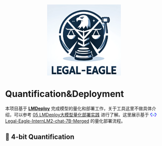 <div align="center">
  
![Image](../img/logo.png)

</div><div align="left">
  
<h1>Quantification&Deployment
  
</h1>
</div>

本项目基于 [**LMDeploy**](https://github.com/InternLM/Imdeploy) 完成模型的量化和部署工作，关于工具这里不做具体介绍，可以参考 [05 LMDeploy大模型量化部署实践](https://blog.csdn.net/Wzxdecsdn/article/details/135623580) 进行了解。这里展示基于 [<img src="../img/modelscope_logo.png" width="20px" /> Legal-Eagle-InternLM2-chat-7B-Merged](https://www.modelscope.cn/models/wangzixinxinxin/Legal-Eagle-InternLM2-chat-7B-Merged/files) 的量化部署流程。

## 🧷 4-bit Quantification
